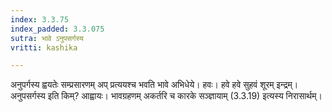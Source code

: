 ```yaml
---
index: 3.3.75
index_padded: 3.3.075
sutra: भावे ऽनुपसर्गस्य
vritti: kashika

---
```

अनुपर्गस्य ह्वयतेः सम्प्रसारणम् अप् प्रत्ययश्च भवति भावे अभिधेये। हवः। हवे हवे सुहवं शूरम् इन्द्रम्। अनुपसर्गस्य इति किम्? आह्वायः। भावग्रहणम् अकर्तरि च कारके सञ्ज्ञायाम् (3.3.19) इत्यस्य निरासार्थम्।
